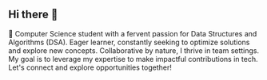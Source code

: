 ## Hi there 👋
🚀 Computer Science student with a fervent passion for Data Structures and Algorithms (DSA). Eager learner, constantly seeking to optimize solutions and explore new concepts. Collaborative by nature, I thrive in team settings. My goal is to leverage my expertise to make impactful contributions in tech. Let's connect and explore opportunities together!

<!--
**Ashutosh26l/Ashutosh26l** is a ✨ _special_ ✨ repository because its `README.md` (this file) appears on your GitHub profile.

Here are some ideas to get you started:

- 🔭 I’m currently working on ...
- 🌱 I’m currently learning ...
- 👯 I’m looking to collaborate on ...
- 🤔 I’m looking for help with ...
- 💬 Ask me about ...
- 📫 How to reach me: ...
- 😄 Pronouns: ...
- ⚡ Fun fact: ...
-->
